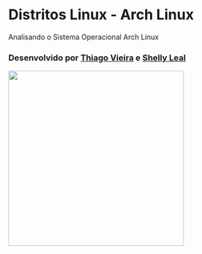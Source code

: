 # Distritos Linux - Arch Linux
Analisando o Sistema Operacional Arch Linux 
### Desenvolvido por [Thiago Vieira](https://github.com/MustPlay) e [Shelly Leal](https://github.com/ShellyLeal05)
<div>
  <img align="center" height "180em" src="https://user-images.githubusercontent.com/94469543/235271614-650c619b-1ee1-49bc-9dd9-2aa1f768d13d.png" width="350"/>
<div>

